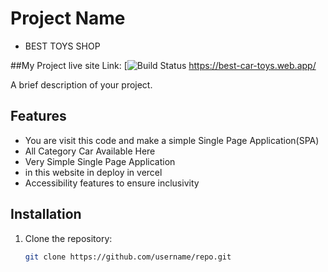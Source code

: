 # Project Name

- BEST TOYS SHOP


##My Project live site Link:
[![Build Status](https://best-car-toys.web.app/)
https://best-car-toys.web.app/

A brief description of your project.







## Features

- You are visit this code and make a simple Single Page Application(SPA)
- All Category Car Available Here 
- Very  Simple Single Page Application
- in this website in deploy in vercel
- Accessibility features to ensure inclusivity

## Installation

1. Clone the repository:
   ```bash
   git clone https://github.com/username/repo.git
